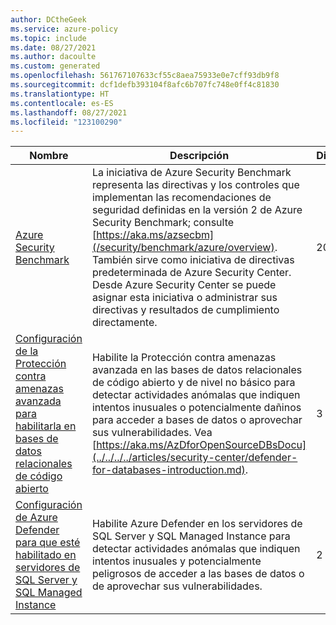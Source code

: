 ```yaml
---
author: DCtheGeek
ms.service: azure-policy
ms.topic: include
ms.date: 08/27/2021
ms.author: dacoulte
ms.custom: generated
ms.openlocfilehash: 561767107633cf55c8aea75933e0e7cff93db9f8
ms.sourcegitcommit: dcf1defb393104f8afc6b707fc748e0ff4c81830
ms.translationtype: HT
ms.contentlocale: es-ES
ms.lasthandoff: 08/27/2021
ms.locfileid: "123100290"
---
```

|Nombre |Descripción |Directivas |Versión |
|---|---|---|---|
|[Azure Security Benchmark](https://github.com/Azure/azure-policy/blob/master/built-in-policies/policySetDefinitions/Security%20Center/AzureSecurityCenter.json) |La iniciativa de Azure Security Benchmark representa las directivas y los controles que implementan las recomendaciones de seguridad definidas en la versión 2 de Azure Security Benchmark; consulte [https://aka.ms/azsecbm](/security/benchmark/azure/overview). También sirve como iniciativa de directivas predeterminada de Azure Security Center. Desde Azure Security Center se puede asignar esta iniciativa o administrar sus directivas y resultados de cumplimiento directamente. |200 |30.1.0 |
|[Configuración de la Protección contra amenazas avanzada para habilitarla en bases de datos relacionales de código abierto](https://github.com/Azure/azure-policy/blob/master/built-in-policies/policySetDefinitions/Security%20Center/ASC_AtpForOssDatabases.json) |Habilite la Protección contra amenazas avanzada en las bases de datos relacionales de código abierto y de nivel no básico para detectar actividades anómalas que indiquen intentos inusuales o potencialmente dañinos para acceder a bases de datos o aprovechar sus vulnerabilidades. Vea [https://aka.ms/AzDforOpenSourceDBsDocu](../../../../articles/security-center/defender-for-databases-introduction.md). |3 |1.0.0 |
|[Configuración de Azure Defender para que esté habilitado en servidores de SQL Server y SQL Managed Instance](https://github.com/Azure/azure-policy/blob/master/built-in-policies/policySetDefinitions/Security%20Center/ASC_AzureDefenderForSql.json) |Habilite Azure Defender en los servidores de SQL Server y SQL Managed Instance para detectar actividades anómalas que indiquen intentos inusuales y potencialmente peligrosos de acceder a las bases de datos o de aprovechar sus vulnerabilidades. |2 |2.0.0 |